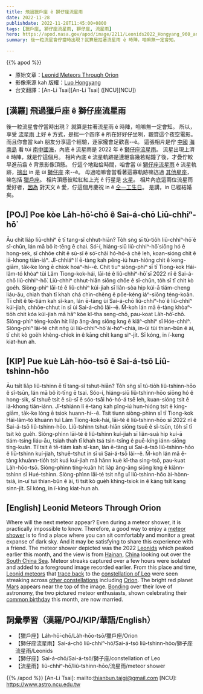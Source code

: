 ```yaml
---
title: 飛過獵戶座 ê 獅仔座流星雨
date: 2022-11-28
publishdate: 2022-11-28T11:45:00+0800
tags: [獵戶座, 獅仔座流星雨, 獅仔座, 流星雨]
hero: https://apod.nasa.gov/apod/image/2211/Leonids2022_Hongyang_960_annotated.jpg
summary: 後一粒流星會佇當時出現？就算是拄著流星雨 ê 時陣，咱嘛無一定會知。

---
```


{{% apod %}}

- 原始文章：[Leonid Meteors Through Orion](https://apod.nasa.gov/apod/ap221128.html)
- 影像來源 kah 版權：[Luo Hongyang](mailto:mgsluo@gmail.com)
- 台文翻譯：[An-Li Tsai][An-Li Tsai] ([NCU][NCU])

## [漢羅] 飛過獵戶座 ê 獅仔座流星雨
後一粒流星會佇當時出現？
就算是拄著流星雨 ê 時陣，咱嘛無一定會知。
所以，享受 [流星雨][meteor shower] 上好 ê 方式，是揣一个四序 ê 所在好好仔坐咧，觀賞這个夜空電影。
而且你會當 kah 朋友分享這个經驗，逐家攏會足歡喜--ê。
這張相片是佇 [中國][China] [海南島][Hainan] 看 tùi [南中國海][South China Sea]，內底 ê 流星雨是 2022 年 ê [獅仔座流星雨][Leonids]。
流星出現上濟 ê 時陣，就是佇這個月。
相片內底 ê 流星軌跡是連紲翕幾若點鐘了後，才疊佇較早進前翕 ê 背景影像頂懸。
佇這个地點佮時間，咱會當 ùi [獅仔座流星雨][Leonid meteors] ê 流星軌跡，[揣出][trace back] in 是 ùi [獅仔座][constellation of Leo] 來--ê。
毋過咱嘛會當看著這寡軌跡嘛迒過 [其他星座][other constellations t]，嘛包括 [獵戶座][Orion]。
相片頂懸彼粒紅紅上光 ê 行星是 [火星][Mars]。
相片內底這兩位流星雨愛好者，[因為][Bonding] 對天文 ê 愛，佇這個月慶祝 in ê [仝一工生日][common birthday]。
是講，in 已經結婚矣。


## [POJ] Poe kòe La̍h-hō͘-chō ê Sai-á-chō Liû-chhiⁿ-hō͘
Āu chi̍t lia̍p liû-chhiⁿ ē tī tang-sî chhut-hiān?
To̍h sǹg sī tú-tio̍h liû-chhiⁿ-hō͘ ê sî-chūn, lán mā bô it-tēng ē chai.
Só͘-í, hiáng-siū liû-chhiⁿ-hō͘ siōng hó ê hong-sek, sī chhōe chi̍t ê sù-sī ê só͘-chāi hó-hó-á chē leh, koan-sióng chit ê iā-khong tiān-iáⁿ.
Jî-chhiáⁿ lí ē-tàng kah pêng-iú hun-hióng chit ê keng-giām, ta̍k-ke lóng ē chiok hoaⁿ-hí--ê.
Chit tiuⁿ siòng-phìⁿ sī tī Tiong-kok Hái-lâm-tó khòaⁿ tùi Lâm Tiong-kok-hái, lāi-té ê liû-chhiⁿ-hō͘ sī 2022 nî ê Sai-á-chō liû-chhiⁿ-hō͘.
Liû-chhiⁿ chhut-hiān siōng chōe ê sî-chūn, to̍h sī tī chit kò goe̍h.
Siòng-phìⁿ lāi-té ê liû-chhiⁿ kúi-jiah sī liân-sòa hip kúi-ā tiám-cheng liáu-āu, chiah thah tī khah chá chìn-chêng ê pōe-kéng iáⁿ-siōng téng-koân.
Tī chit ê tē-tiám kah sî-kan, lán ē-tàng ùi Sai-á-chō liû-chhiⁿ-hō͘ ê liû-chhiⁿ kúi-jiah, chhōe-chhut in sī ùi Sai-á-chō lâi--ê.
M̄-koh lán mā ē-tàng khòaⁿ-tio̍h chit kóa kúi-jiah mā hāⁿ kòe kî-tha seng-chō, pau-koat La̍h-hō͘-chō.
Siòng-phìⁿ téng-koân hit lia̍p âng-âng siōng kng ê kiâⁿ-chhiⁿ sī Hóe-chhiⁿ.
Siòng-phìⁿ lāi-té chit nn̄g ūi liû-chhiⁿ-hō͘ ài-hòⁿ-chiá, in-ūi tùi thian-bûn ê ài, tī chit kò goe̍h khèng-chiok in ê kāng chi̍t kang siⁿ-ji̍t.
Sī kóng, in í-keng kiat-hun ah.


## [KIP] Pue kuè La̍h-hōo-tsō ê Sai-á-tsō Liû-tshinn-hōo
Āu tsi̍t lia̍p liû-tshinn ē tī tang-sî tshut-hiān?
To̍h sǹg sī tú-tio̍h liû-tshinn-hōo ê sî-tsūn, lán mā bô it-tīng ē tsai.
Sóo-í, hiáng-siū liû-tshinn-hōo siōng hó ê hong-sik, sī tshuē tsi̍t ê sù-sī ê sóo-tsāi hó-hó-á tsē leh, kuan-sióng tsit ê iā-khong tiān-iánn.
Jî-tshiánn lí ē-tàng kah pîng-iú hun-hióng tsit ê king-giām, ta̍k-ke lóng ē tsiok huann-hí--ê.
Tsit tiunn siòng-phìnn sī tī Tiong-kok Hái-lâm-tó khuànn tuì Lâm Tiong-kok-hái, lāi-té ê liû-tshinn-hōo sī 2022 nî ê Sai-á-tsō liû-tshinn-hōo.
Liû-tshinn tshut-hiān siōng tsuē ê sî-tsūn, to̍h sī tī tsit kò gue̍h.
Siòng-phìnn lāi-té ê liû-tshinn kuí-jiah sī liân-suà hip kuí-ā tiám-tsing liáu-āu, tsiah thah tī khah tsá tsìn-tsîng ê puē-kíng iánn-siōng tíng-kuân.
Tī tsit ê tē-tiám kah sî-kan, lán ē-tàng uì Sai-á-tsō liû-tshinn-hōo ê liû-tshinn kuí-jiah, tshuē-tshut in sī uì Sai-á-tsō lâi--ê.
M̄-koh lán mā ē-tàng khuànn-tio̍h tsit kuá kuí-jiah mā hānn kuè kî-tha sing-tsō, pau-kuat La̍h-hōo-tsō.
Siòng-phìnn tíng-kuân hit lia̍p âng-âng siōng kng ê kiânn-tshinn sī Hué-tshinn.
Siòng-phìnn lāi-té tsit nn̄g uī liû-tshinn-hōo ài-hònn-tsiá, in-uī tuì thian-bûn ê ài, tī tsit kò gue̍h khìng-tsiok in ê kāng tsi̍t kang sinn-ji̍t.
Sī kóng, in í-king kiat-hun ah.


## [English] Leonid Meteors Through Orion

Where will the next meteor appear?
Even during a meteor shower, it is practically impossible to know.
Therefore, a good way to enjoy a [meteor shower][meteor shower] is to find a place where you can sit comfortably and monitor a great expanse of dark sky.
And it may be satisfying to share this experience with a friend.
The meteor shower depicted was the 2022 [Leonids][Leonids] which peaked earlier this month, and the view is from [Hainan][Hainan], [China][China] looking out over the [South China Sea][South China Sea].
Meteor streaks captured over a few hours were isolated and added to a foreground image recorded earlier.
From this place and time, [Leonid meteors][Leonid meteors] that [trace back][trace back] to the [constellation of Leo][constellation of Leo] were seen streaking across [other constellations][other constellations e] including [Orion][Orion].
The bright red planet [Mars][Mars] appears near the top of the image.
[Bonding][Bonding] over their love of astronomy, the two pictured meteor enthusiasts, shown celebrating their [common birthday][common birthday] this month, are now married.

   
## 詞彙學習（漢羅/POJ/KIP/華語/English）
- 【獵戶座】La̍h-hō͘-chō/La̍h-hōo-tsō/獵戶座/Orion
- 【獅仔座流星雨】Sai-á-chō liû-chhiⁿ-hō͘/Sai-á-tsō liû-tshinn-hōo/獅子座流星雨/Leonids
- 【獅仔座】Sai-á-chō/Sai-á-tsō/獅子座/constellation of Leo
- 【流星雨】liû-chhiⁿ-hō͘/liû-tshinn-hōo/流星雨/meteor shower


{{% /apod %}}
[An-Li Tsai]: mailto:thianbun.taigi@gmail.com
[NCU]: https://www.astro.ncu.edu.tw

[copyright]: https://apod.nasa.gov/apod/fap/lib/about_apod.html#srapply
[License]: https://creativecommons.org/licenses/by/2.0/

[meteor shower]:https://spaceplace.nasa.gov/meteor-shower/en/
[Leonids]:https://solarsystem.nasa.gov/asteroids-comets-and-meteors/meteors-and-meteorites/leonids/in-depth/
[Hainan]:https://youtu.be/GANaIlOIjvA
[China]:https://en.wikipedia.org/wiki/China
[South China Sea]:https://en.wikipedia.org/wiki/South_China_Sea
[Leonid meteors]:https://apod.nasa.gov/apod/ap061118.html
[trace back]:https://apod.nasa.gov/apod/ap031116.html
[constellation of Leo]:https://earthsky.org/constellations/leo-heres-your-constellation/
[other constellations e]:https://apod.nasa.gov/apod/ap210112.html
[other constellations t]:https://apod.tw/daily/20210112/
[Orion]:https://apod.nasa.gov/apod/ap200919.html
[Mars]:https://solarsystem.nasa.gov/planets/mars/in-depth/
[Bonding]:https://www.womansworld.com/wp-content/uploads/2020/08/cat-hug-11.jpg?w=1024
[common birthday]:https://www.scientificamerican.com/article/bring-science-home-probability-birthday-paradox/



